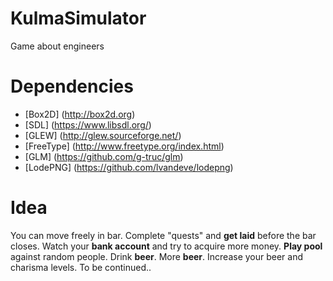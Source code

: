 # KulmaSimulator
Game about engineers

# Dependencies
* [Box2D] (http://box2d.org)
* [SDL] (https://www.libsdl.org/)
* [GLEW] (http://glew.sourceforge.net/)
* [FreeType] (http://www.freetype.org/index.html)
* [GLM] (https://github.com/g-truc/glm)
* [LodePNG] (https://github.com/lvandeve/lodepng)

# Idea
You can move freely in bar. Complete "quests" and **get laid** before the bar closes. Watch your **bank account** and try to acquire more money. **Play pool** against random people. Drink **beer**. More **beer**. Increase your beer and charisma levels. To be continued..
